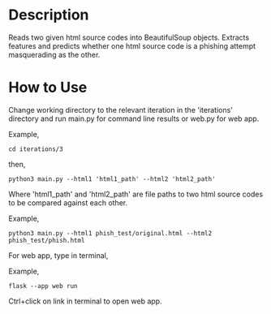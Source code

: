 # Description
Reads two given html source codes into BeautifulSoup objects. Extracts features and predicts whether one html source code is a phishing attempt masquerading as the other.

# How to Use
Change working directory to the relevant iteration in the 'iterations' directory and run main.py for command line results or web.py for web app.

Example,
```
cd iterations/3
```
then,

```
python3 main.py --html1 'html1_path' --html2 'html2_path'
```

Where 'html1_path' and 'html2_path' are file paths to two html source codes to be compared against each other.

Example,

```
python3 main.py --html1 phish_test/original.html --html2 phish_test/phish.html
```

For web app, type in terminal,

Example,

```
flask --app web run
```

Ctrl+click on link in terminal to open web app.

